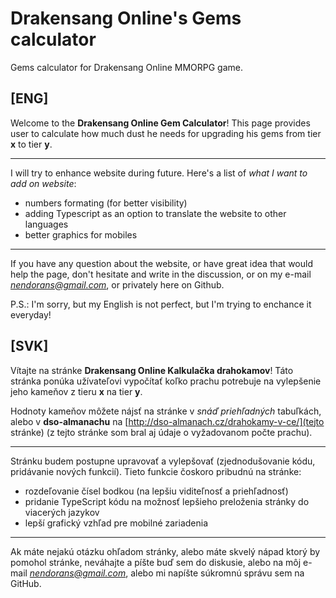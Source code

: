 # Drakensang Online's Gems calculator
Gems calculator for Drakensang Online MMORPG game.

## [ENG]

Welcome to the **Drakensang Online Gem Calculator**! This page provides user to calculate how much dust he needs for upgrading his gems from tier **x** to tier **y**. 

***

I will try to enhance website during future. Here's a list of *what I want to add on website*:

  - numbers formating (for better visibility)
  - adding Typescript as an option to translate the website to other languages
  - better graphics for mobiles
  
***

If you have any question about the website, or have great idea that would help the page, don't hesitate and write in the discussion, or on my e-mail *nendorans@gmail.com*, or privately here on Github.

P.S.: I'm sorry, but my English is not perfect, but I'm trying to enchance it everyday!

## [SVK]

Vítajte na stránke **Drakensang Online Kalkulačka drahokamov**! Táto stránka ponúka užívateľovi vypočítať koľko prachu potrebuje na vylepšenie jeho kameňov z tieru **x** na tier **y**. 

Hodnoty kameňov môžete nájsť na stránke v *snáď priehľadných* tabuľkách, alebo v **dso-almanachu** na [http://dso-almanach.cz/drahokamy-v-ce/](tejto stránke) (z tejto stránke som bral aj údaje o vyžadovanom počte prachu).

***

Stránku budem postupne upravovať a vylepšovať (zjednodušovanie kódu, pridávanie nových funkcií). Tieto funkcie čoskoro pribudnú na stránke:
  
  - rozdeľovanie čísel bodkou (na lepšiu viditeľnosť a priehľadnosť)
  - pridanie TypeScript kódu na možnosť lepšieho preloženia stránky do viacerých jazykov
  - lepší grafický vzhľad pre mobilné zariadenia

***

Ak máte nejakú otázku ohľadom stránky, alebo máte skvelý nápad ktorý by pomohol stránke, neváhajte a píšte buď sem do diskusie, alebo na môj e-mail *nendorans@gmail.com*, alebo mi napíšte súkromnú správu sem na GitHub.
